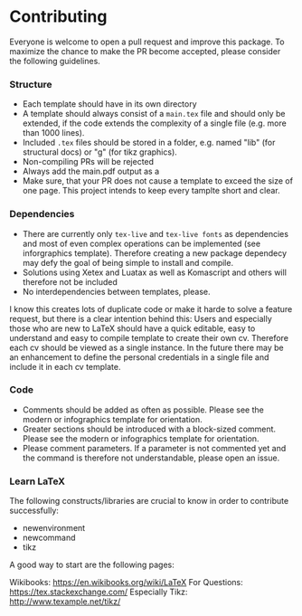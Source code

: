 # Contributing

Everyone is welcome to open a pull request and improve this package. To maximize the chance to make the PR become accepted, please consider the following guidelines.

### Structure

* Each template should have in its own directory
* A template should always consist of a `main.tex` file and should only be extended, if the code extends the complexity of a single file (e.g. more than 1000 lines).
* Included `.tex` files should be stored in a folder, e.g. named "lib" (for structural docs) or "g" (for tikz graphics).
* Non-compiling PRs will be rejected
* Always add the main.pdf output as a
* Make sure, that your PR does not cause a template to exceed the size of one page. This project intends to keep every tamplte short and clear.

### Dependencies

* There are currently only `tex-live` and `tex-live fonts` as dependencies and most of even complex operations can be implemented (see inforgraphics template). Therefore creating a new package dependecy may defy the goal of being simple to install and compile.
* Solutions using Xetex and Luatax as well as Komascript and others will therefore not be included
* No interdependencies between templates, please. 

I know this creates lots of duplicate code or make it harde to solve a feature request,  but there is a clear intention behind this: Users and especially those who are new to LaTeX should have a quick editable, easy to understand and easy to compile template to create their own cv. Therefore each cv should be viewed as a single instance. In the future there may be an enhancement to define the personal credentials in a single file and include it in each cv template.


### Code

* Comments should be added as often as possible. Please see the modern or infographics template for orientation.
* Greater sections should be introduced with a block-sized comment. Please see the modern or infographics template for orientation.
* Please comment parameters. If a parameter is not commented yet and the command is therefore not understandable, please open an issue.


### Learn LaTeX

The following constructs/libraries are crucial to know in order to contribute successfully:

* newenvironment
* newcommand
* tikz


A good way to start are the following pages:

Wikibooks: https://en.wikibooks.org/wiki/LaTeX
For Questions: https://tex.stackexchange.com/
Especially Tikz: http://www.texample.net/tikz/
